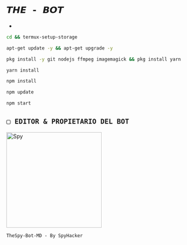 # `𝙏𝙃𝙀 - 𝘽𝙊𝙏` 

-
```bash
cd && termux-setup-storage
```

```bash
apt-get update -y && apt-get upgrade -y
```

```bash
pkg install -y git nodejs ffmpeg imagemagick && pkg install yarn 
```

```bash
yarn install
```

```bash
npm install
```

```bash
npm update
```

```bash
npm start
```


## `▢ EDITOR & PROPIETARIO DEL BOT` 
<a href="https://github.com/SpyHackera"><img src="https://github.com/SpyHackera.png" width="250" height="250" alt="Spy"/></a>
  
`TheSpy-Bot-MD - By SpyHacker`
